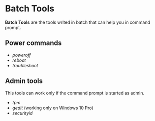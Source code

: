 # Batch Tools

**Batch Tools** are the tools writed in batch that can help you in command prompt.


## Power commands
- _poweroff_
- _reboot_
- _troubleshoot_

## Admin tools
This tools can work only if the command prompt is started as admin.
- _tpm_
- _gedit_ (working only on Windows 10 Pro)
- _securityid_
